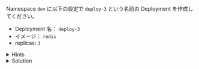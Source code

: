 Namespace `dev` に以下の設定で `deploy-3` という名前の Deployment を作成してください。  

- Deployment 名： `deploy-3`  
- イメージ： `redis`  
- replicas: `3`  


<details>
  <summary>Hints</summary>

`kubectl create deployment` コマンドで `-n` フラグを指定します。

</details>

<details>
  <summary>Solution</summary>

`kubectl create deployment deploy-3 -n dev --image redis --replicas 3`{{execute}} を実行します。

</details>